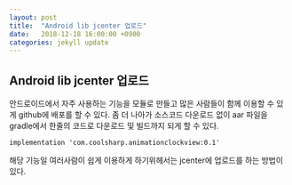 ```yaml
---
layout: post
title:  "Android lib jcenter 업로드"
date:   2018-12-18 16:00:00 +0900
categories: jekyll update
---
```


## Android lib jcenter 업로드
안드로이드에서 자주 사용하는 기능을 모듈로 만들고 많은 사람들이 함께 이용할 수 있게 github에 배포를 할 수 있다.
좀 더 나아가 소스코드 다운로드 없이 aar 파일을 gradle에서 한줄의 코드로 다운로드 및 빌드까지 되게 할 수 있다.

    implementation 'com.coolsharp.animationclockview:0.1'

해당 기능일 여러사람이 쉽게 이용하게 하기위헤서는 jcenter에 업로드를 하는 방법이 있다.
